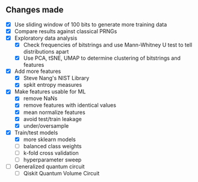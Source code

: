 ## Changes made

- [x] Use sliding window of 100 bits to generate more training data
- [x] Compare results against classical PRNGs
- [x] Exploratory data analysis
  - [x] Check frequencies of bitstrings and use Mann-Whitney U test to tell distributions apart
  - [x] Use PCA, tSNE, UMAP to determine clustering of bitstrings and features
- [x] Add more features
  - [x] Steve Nang's NIST Library
  - [x] spkit entropy measures
- [x] Make features usable for ML
  - [x] remove NaNs
  - [x] remove features with identical values
  - [x] mean normalize features
  - [x] avoid test/train leakage
  - [x] under/oversample
- [x] Train/test models
  - [x] more sklearn models
  - [ ] balanced class weights
  - [ ] k-fold cross validation
  - [ ] hyperparameter sweep
- [ ] Generalized quantum circuit
  - [ ] Qiskit Quantum Volume Circuit

